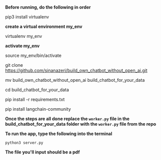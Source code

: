 **Before running, do the following in order**

pip3 install virtualenv 

**create a virtual environment my_env**

virtualenv my_env 

**activate my_env**

source my_env/bin/activate 

git clone https://github.com/sinanazeri/build_own_chatbot_without_open_ai.git

mv build_own_chatbot_without_open_ai build_chatbot_for_your_data

cd build_chatbot_for_your_data

pip install -r requirements.txt

pip install langchain-community


**Once the steps are all done replace the `worker.py` file in the build_chatbot_for_your_data folder with the `worker.py` file from the repo**

**To run the app, type the following into the terminal**

`python3 server.py`

**The file you'll input should be a pdf**